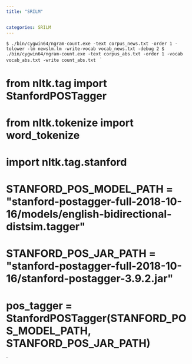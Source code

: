 ```yaml
---
title: "SRILM"


categories: SRILM
---
```



`$ ./bin/cygwin64/ngram-count.exe -text corpus_news.txt -order 1 -tolower -lm newslm.lm -write-vocab vocab_news.txt -debug 2
$ ./bin/cygwin64/ngram-count.exe -text corpus_abs.txt -order 1 -vocab vocab_abs.txt -write count_abs.txt
`
`
# from nltk.tag import StanfordPOSTagger
# from nltk.tokenize import word_tokenize
# import nltk.tag.stanford

# STANFORD_POS_MODEL_PATH = "stanford-postagger-full-2018-10-16/models/english-bidirectional-distsim.tagger"
# STANFORD_POS_JAR_PATH = "stanford-postagger-full-2018-10-16/stanford-postagger-3.9.2.jar"

# pos_tagger = StanfordPOSTagger(STANFORD_POS_MODEL_PATH, STANFORD_POS_JAR_PATH)
`
